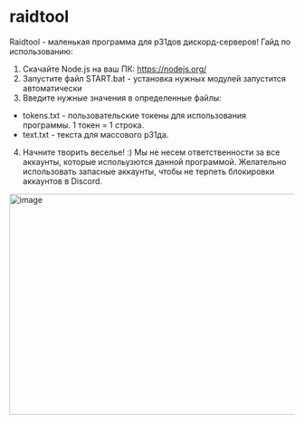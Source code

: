 # raidtool
Raidtool - маленькая программа для р31дов дискорд-серверов!
Гайд по использованию:
1. Скачайте Node.js на ваш ПК: https://nodejs.org/
2. Запустите файл START.bat - установка нужных модулей запустится автоматически
3. Введите нужные значения в определенные файлы:
- tokens.txt - пользовательские токены для использования программы. 1 токен = 1 строка.
- text.txt - текста для массового р31да.
4. Начните творить веселье! :)
Мы не несем ответственности за все аккаунты, которые испольузются данной программой. Желательно использовать запасные аккаунты, чтобы не терпеть блокировки аккаунтов в Discord.
<img width="1104" height="390" alt="image" src="https://github.com/user-attachments/assets/28fb1a5b-67ed-485b-acd7-a26c2c6a44c8" />
